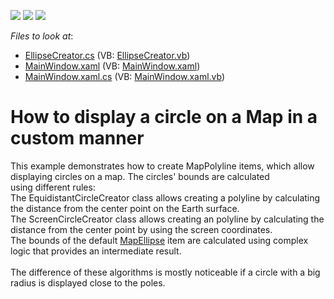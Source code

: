 <!-- default badges list -->
![](https://img.shields.io/endpoint?url=https://codecentral.devexpress.com/api/v1/VersionRange/128571462/15.2.11%2B)
[![](https://img.shields.io/badge/Open_in_DevExpress_Support_Center-FF7200?style=flat-square&logo=DevExpress&logoColor=white)](https://supportcenter.devexpress.com/ticket/details/T388937)
[![](https://img.shields.io/badge/📖_How_to_use_DevExpress_Examples-e9f6fc?style=flat-square)](https://docs.devexpress.com/GeneralInformation/403183)
<!-- default badges end -->
<!-- default file list -->
*Files to look at*:

* [EllipseCreator.cs](./CS/DXMap_CustomEllipses/EllipseCreator.cs) (VB: [EllipseCreator.vb](./VB/DXMap_CustomEllipses/EllipseCreator.vb))
* [MainWindow.xaml](./CS/DXMap_CustomEllipses/MainWindow.xaml) (VB: [MainWindow.xaml](./VB/DXMap_CustomEllipses/MainWindow.xaml))
* [MainWindow.xaml.cs](./CS/DXMap_CustomEllipses/MainWindow.xaml.cs) (VB: [MainWindow.xaml.vb](./VB/DXMap_CustomEllipses/MainWindow.xaml.vb))
<!-- default file list end -->
# How to display a circle on a Map in a custom manner


<p>This example demonstrates how to create MapPolyline items, which allow displaying circles on a map. The circles' bounds are calculated using different rules:<br>The EquidistantCircleCreator class allows creating a polyline by calculating the distance from the center point on the Earth surface.<br>The ScreenCircleCreator class allows creating an polyline by calculating the distance from the center point by using the screen coordinates.<br>The bounds of the default <a href="https://documentation.devexpress.com/WPF/clsDevExpressXpfMapMapEllipsetopic.aspx">MapEllipse</a> item are calculated using complex logic that provides an intermediate result. <br><br>The difference of these algorithms is mostly noticeable if a circle with a big radius is displayed close to the poles.</p>

<br/>


